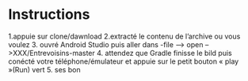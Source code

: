 # Instructions 

1.appuie sur clone/dawnload
2.extracté le contenu de l’archive ou vous voulez
3. ouvré Android Studio puis aller dans  -file –> open –>XXX/Entrevoisins-master
4. attendez que Gradle finisse le bild puis conécté votre téléphone/émulateur et appuie sur le petit bouton « play »(Run)  vert
5. ses bon

